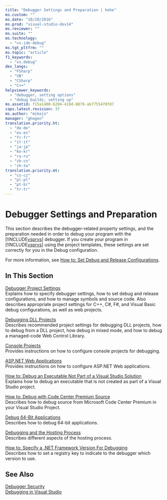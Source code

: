 ```yaml
---
title: "Debugger Settings and Preparation | hehe"
ms.custom: ""
ms.date: "10/20/2016"
ms.prod: "visual-studio-dev14"
ms.reviewer: ""
ms.suite: ""
ms.technology: 
  - "vs-ide-debug"
ms.tgt_pltfrm: ""
ms.topic: "article"
f1_keywords: 
  - "vs.debug"
dev_langs: 
  - "FSharp"
  - "VB"
  - "CSharp"
  - "C++"
helpviewer_keywords: 
  - "debugger, setting options"
  - "debug builds, setting up"
ms.assetid: f15a1400-b204-418d-8878-ab7755470fd7
caps.latest.revision: 37
ms.author: "mikejo"
manager: "ghogen"
translation.priority.ht: 
  - "de-de"
  - "es-es"
  - "fr-fr"
  - "it-it"
  - "ja-jp"
  - "ko-kr"
  - "ru-ru"
  - "zh-cn"
  - "zh-tw"
translation.priority.mt: 
  - "cs-cz"
  - "pl-pl"
  - "pt-br"
  - "tr-tr"
---
```

# Debugger Settings and Preparation
This section describes the debugger-related property settings, and the preparation needed in order to debug your program with the [!INCLUDE[vsprvs](../code-quality/includes/vsprvs_md.md)] debugger. If you create your program in [!INCLUDE[vsprvs](../code-quality/includes/vsprvs_md.md)] using the project templates, these settings are set correctly for you in the Debug configuration.  
  
 For more information, see [How to: Set Debug and Release Configurations](../debugger/how-to--set-debug-and-release-configurations.md).  
  
## In This Section  
 [Debugger Project Settings](../debugger/debugger-project-settings.md)  
 Explains how to specify debugger settings, how to set debug and release configurations, and how to manage symbols and source code. Also describes appropriate project settings for C++, C#, F#, and Visual Basic debug configurations, as well as web projects.  
  
 [Debugging DLL Projects](../debugger/debugging-dll-projects.md)  
 Describes recommended project settings for debugging DLL projects, how to debug from a DLL project, how debug in mixed mode, and how to debug a managed-code Web Control Library.  
  
 [Console Projects](../debugger/debugging-preparation--console-projects.md)  
 Provides instructions on how to configure console projects for debugging.  
  
 [ASP.NET Web Applications](../debugger/debugging-preparation--asp.net-web-applications.md)  
 Provides instructions on how to configure ASP.NET Web applications.  
  
 [How to: Debug an Executable Not Part of a Visual Studio Solution](../debugger/how-to--debug-an-executable-not-part-of-a-visual-studio-solution.md)  
 Explains how to debug an executable that is not created as part of a Visual Studio project.  
  
 [How to: Debug with Code Center Premium Source](../debugger/how-to--debug-with-code-center-premium-source.md)  
 Describes how to debug source from Microsoft Code Center Premium in your Visual Studio Project.  
  
 [Debug 64-Bit Applications](../debugger/debug-64-bit-applications.md)  
 Describes how to debug 64-bit applications.  
  
 [Debugging and the Hosting Process](../debugger/debugging-and-the-hosting-process.md)  
 Describes different aspects of the hosting process.  
  
 [How to: Specify a .NET Framework Version For Debugging](../debugger/how-to--specify-a-.net-framework-version-for-debugging.md)  
 Describes how to set a registry key to indicate to the debugger which version to use.  
  
## See Also  
 [Debugger Security](../debugger/debugger-security.md)   
 [Debugging in Visual Studio](../debugger/debugging-in-visual-studio.md)